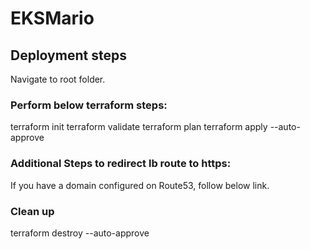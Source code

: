# EKSMario

## Deployment steps

Navigate to root folder.

### Perform below terraform steps:

terraform init
terraform validate
terraform plan
terraform apply --auto-approve

### Additional Steps to redirect lb route to https:
If you have a domain configured on Route53, follow below link.

### Clean up
terraform destroy --auto-approve

